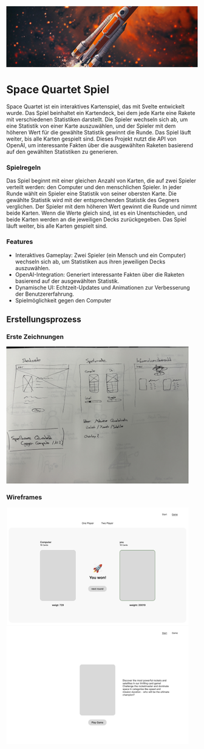 <img src="1_space/public/rockets/Falcon 1.jpg" style="width: 100%; height: 10rem; object-fit: cover;">

# Space Quartet Spiel
Space Quartet ist ein interaktives Kartenspiel, das mit Svelte entwickelt wurde. Das Spiel beinhaltet ein Kartendeck, bei dem jede Karte eine Rakete mit verschiedenen Statistiken darstellt. Die Spieler wechseln sich ab, um eine Statistik von einer Karte auszuwählen, und der Spieler mit dem höheren Wert für die gewählte Statistik gewinnt die Runde. Das Spiel läuft weiter, bis alle Karten gespielt sind. Dieses Projekt nutzt die API von OpenAI, um interessante Fakten über die ausgewählten Raketen basierend auf den gewählten Statistiken zu generieren.

### Spielregeln
Das Spiel beginnt mit einer gleichen Anzahl von Karten, die auf zwei Spieler verteilt werden: den Computer und den menschlichen Spieler.
In jeder Runde wählt ein Spieler eine Statistik von seiner obersten Karte.
Die gewählte Statistik wird mit der entsprechenden Statistik des Gegners verglichen.
Der Spieler mit dem höheren Wert gewinnt die Runde und nimmt beide Karten.
Wenn die Werte gleich sind, ist es ein Unentschieden, und beide Karten werden an die jeweiligen Decks zurückgegeben.
Das Spiel läuft weiter, bis alle Karten gespielt sind.

### Features
- Interaktives Gameplay: Zwei Spieler (ein Mensch und ein Computer) wechseln sich ab, um Statistiken aus ihren jeweiligen Decks auszuwählen.
- OpenAI-Integration: Generiert interessante Fakten über die Raketen basierend auf der ausgewählten Statistik.
- Dynamische UI: Echtzeit-Updates und Animationen zur Verbesserung der Benutzererfahrung.
- Spielmöglichkeit gegen den Computer

## Erstellungsprozess
### Erste Zeichnungen

<img src="1_space/public/images/IMG_7626.JPG" style="width: 30rem;">

### Wireframes
<img src="1_space/public/images/Wireframe1.png" style="width: 30rem;">
<img src="1_space/public/images/Wireframe2.png" style="width: 30rem;">